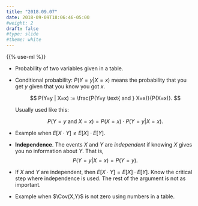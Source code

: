 ```yaml
---
title: "2018.09.07"
date: 2018-09-09T18:06:46-05:00
#weight: 2
draft: false
#type: slide
#theme: white
---
```


{{% use-ml %}}

* Probability of two variables given in a table.

* Conditional probability: $P(Y=y | X=x)$ means the probability that
  you get $y$ given that you know you got $x$. 
  
    $$ P(Y=y | X=x) := \frac{P(Y=y \text{ and } X=x)}{P(X=x)}.  $$
  
    Usually used like this:
  
    $$ P(Y=y \text{ and } X=x) = P(X=x) \cdot P(Y=y | X=x) .$$

* Example when $E[X\cdot Y] \not= E[X]\cdot E[Y]$.

* **Independence**. The events $X$ and $Y$ are *independent* if
  knowing $X$ gives you no information about $Y$. That is, $$P(Y=y
  | X=x) = P(Y=y) .$$

* If $X$ and $Y$ are independent, then $E[X \cdot Y] = E[X] \cdot
  E[Y]$. Know the critical step where independence is used. The rest
  of the argument is not as important.
  
* Example when $\Cov(X,Y)$ is not zero using numbers in a table.

